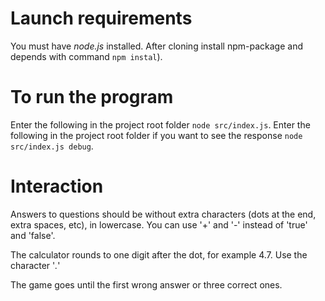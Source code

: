 # Launch requirements #
You must have *node.js* installed.
After cloning install npm-package and depends with command ```npm instal```).

# To run the program #
Enter the following in the project root folder ```node src/index.js```. Enter the following in the project root folder if you want to see the response ```node src/index.js debug```.

# Interaction #
Answers to questions should be without extra characters (dots at the end, extra spaces, etc), in lowercase.
You can use '+' and '-' instead of 'true' and 'false'. 

The calculator rounds to one digit after the dot, for example 4.7. Use the character '*.*'

The game goes until the first wrong answer or three correct ones.
